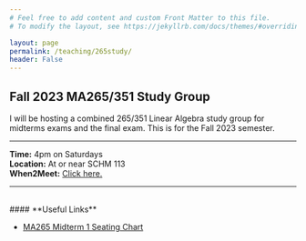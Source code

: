 ```yaml
---
# Feel free to add content and custom Front Matter to this file.
# To modify the layout, see https://jekyllrb.com/docs/themes/#overriding-theme-defaults

layout: page
permalink: /teaching/265study/
header: False
---
```

<h2>Fall 2023 MA265/351 Study Group</h2>

I will be hosting a combined 265/351 Linear Algebra study group for midterms exams and the final exam. This is for the Fall 2023 semester.
<br>

---

<b>Time:</b> 4pm on Saturdays<br>
<b>Location:</b> At or near SCHM 113<br>
<b>When2Meet:</b> <a href="https://www.when2meet.com/?21448284-hn2O8">Click here.</a>

---
<br>
#### **Useful Links**
<ul>
    <li><a href="https://www.math.purdue.edu/academic/courses/semester/202410/ma26500/resources/26500_exam1_seatingcharts.pdf">MA265 Midterm 1 Seating Chart</a></li>
</ul>